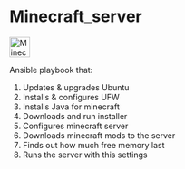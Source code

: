 # Minecraft_server
<p align="left">
  <img src="https://upload.wikimedia.org/wikipedia/commons/3/30/Minecraft_Logo_2016.svg" width="36" height="36" alt="Minecraft" />

</p>

Ansible playbook that:
1. Updates & upgrades Ubuntu
2. Installs & configures UFW
3. Installs Java for minecraft
4. Downloads and run installer
5. Configures minecraft server
6. Downloads minecraft mods to the server
7. Finds out how much free memory last
8. Runs the server with this settings
